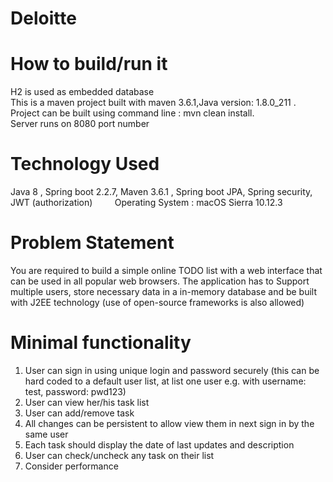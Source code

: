 # Deloitte

# How to build/run it

H2 is used as embedded database      
This is a maven project built with maven 3.6.1,Java version: 1.8.0_211  .        
Project can be built using command line : mvn clean install.    
Server runs on 8080 port number


# Technology Used

Java 8 , Spring boot 2.2.7, Maven 3.6.1 , Spring boot JPA, Spring security, JWT (authorization)           
Operating System : macOS Sierra 10.12.3

# Problem Statement

You are required to build a simple online TODO list with a web interface that can be used in
all popular web browsers. The application has to Support multiple users, store necessary
data in a in-memory database and be built with J2EE technology (use of open-source
frameworks is also allowed)

# Minimal functionality
1. User can sign in using unique login and password securely (this can be hard coded
to a default user list, at list one user e.g. with username: test, password: pwd123)
2. User can view her/his task list
3. User can add/remove task
4. All changes can be persistent to allow view them in next sign in by the same user
5. Each task should display the date of last updates and description
6. User can check/uncheck any task on their list
7. Consider performance
